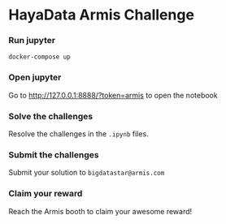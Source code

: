# HayaData Armis Challenge

### Run jupyter
```shell
docker-compose up
````

### Open jupyter
Go to http://127.0.0.1:8888/?token=armis to open the notebook

### Solve the challenges
Resolve the challenges in the `.ipynb` files.

### Submit the challenges
Submit your solution to `bigdatastar@armis.com`

### Claim your reward
Reach the Armis booth to claim your awesome reward!